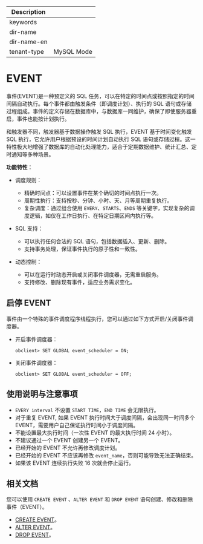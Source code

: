 | Description   |                 |
|---------------|-----------------|
| keywords      |                 |
| dir-name      |                 |
| dir-name-en   |                 |
| tenant-type   | MySQL Mode      |

# EVENT

事件(EVENT)是一种预定义的 SQL 任务，可以在特定的时间点或按照指定的时间间隔自动执行。每个事件都由触发条件（即调度计划）、执行的 SQL 语句或存储过程组成。事件的定义存储在数据库中，与数据库一同维护，确保了即使服务器重启，事件也能按计划执行。

和触发器不同，触发器基于数据操作触发 SQL 执行，EVENT 基于时间变化触发 SQL 执行，它允许用户根据预设的时间计划自动执行 SQL 语句或存储过程。这一特性极大地增强了数据库的自动化处理能力，适合于定期数据维护、统计汇总、定时通知等多种场景。

**功能特性**：

* 调度规则：

  * 精确时间点：可以设置事件在某个确切的时间点执行一次。
  * 周期性执行：支持按秒、分钟、小时、天、月等周期重复执行。
  * 复杂调度：通过组合使用 `EVERY`、`STARTS`、`ENDS` 等关键字，实现复杂的调度逻辑，如仅在工作日执行、在特定日期区间内执行等。

* SQL 支持：

  * 可以执行任何合法的 SQL 语句，包括数据插入、更新、删除。
  * 支持事务处理，保证事件执行的原子性和一致性。

* 动态控制：

  * 可以在运行时动态开启或关闭事件调度器，无需重启服务。
  * 支持修改、删除现有事件，适应业务需求变化。

## 启停 EVENT

事件由一个特殊的事件调度程序线程执行，您可以通过如下方式开启/关闭事件调度器。

* 开启事件调度器：

    ```shell
    obclient> SET GLOBAL event_scheduler = ON;
    ```

* 关闭事件调度器：

    ```shell
    obclient> SET GLOBAL event_scheduler = OFF;
    ```

## 使用说明与注意事项

* `EVERY interval` 不设置 `START TIME`，`END TIME` 会无限执行。
* 对于重复 EVENT, 如果 EVENT 执行时间大于调度间隔，会出现同一时间多个 EVENT，需要用户自己保证执行时间小于调度间隔。
* 不能设置最大执行时间（一次性 EVENT 的最大执行时间 24 小时）。
* 不建议通过一个 EVENT 创建另一个 EVENT。
* 已经开始的 EVENT 不允许再修改调度计划。
* 已经开始的 EVENT 不应该再修改 `event_name`，否则可能导致无法正确结束。
* 如果该 EVENT 连续执行失败 16 次就会停止运行。

## 相关文档

您可以使用 `CREATE EVENT` 、`ALTER EVENT` 和 `DROP EVENT` 语句创建、修改和删除事件（EVENT）。

* [CREATE EVENT](../../../../../700.reference/500.sql-reference/100.sql-syntax/200.common-tenant-of-mysql-mode/600.sql-statement-of-mysql-mode/2950.create-event-of-mysql-mode.md)。
* [ALTER EVENT](../../../../../700.reference/500.sql-reference/100.sql-syntax/200.common-tenant-of-mysql-mode/600.sql-statement-of-mysql-mode/1950.alter-event-of-mysql-mode.md)。
* [DROP EVENT](../../../../../700.reference/500.sql-reference/100.sql-syntax/200.common-tenant-of-mysql-mode/600.sql-statement-of-mysql-mode/3450.drop-event-of-mysql-mode.md)。
